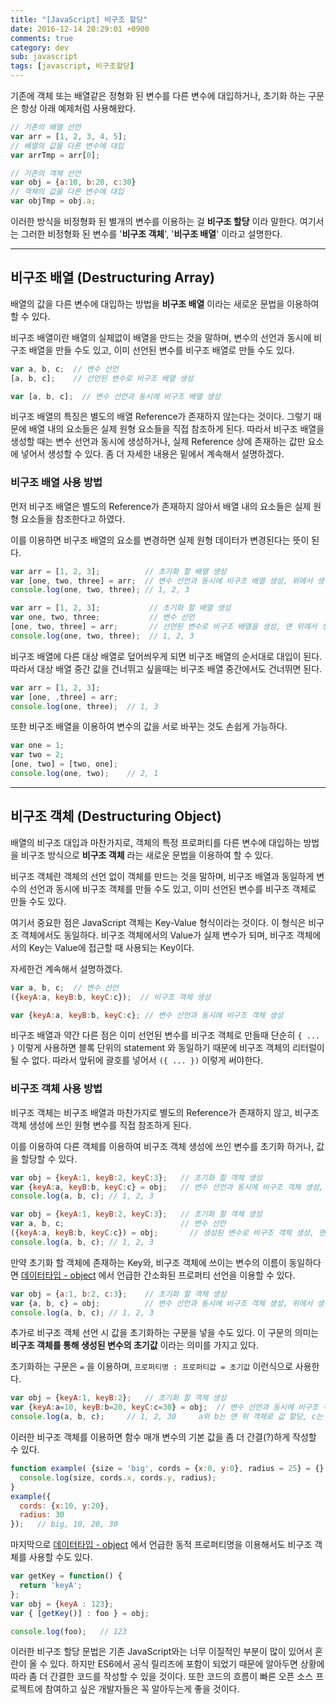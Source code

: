 ```yaml
---
title: "[JavaScript] 비구조 할당"
date: 2016-12-14 20:29:01 +0900
comments: true
category: dev
sub: javascript
tags: [javascript, 비구조할당]
---
```


기존에 객체 또는 배열같은 정형화 된 변수를
다른 변수에 대입하거나, 초기화 하는 구문은 항상 아래 예제처럼 사용해왔다.

```js
// 기존의 배열 선언
var arr = [1, 2, 3, 4, 5];
// 배열의 값을 다른 변수에 대입
var arrTmp = arr[0];

// 기존의 객체 선언
var obj = {a:10, b:20, c:30}
// 객체의 값을 다른 변수에 대입
var objTmp = obj.a;
```

이러한 방식을 비정형화 된 별개의 변수를 이용하는 걸 **비구조 할당** 이라 말한다.
여기서는 그러한 비정형화 된 변수를 '**비구조 객체**', '**비구조 배열**' 이라고 설명한다.

---

## 비구조 배열 (Destructuring Array)

배열의 값을 다른 변수에 대입하는 방법을 **비구조 배열** 이라는 새로운 문법을 이용하여 할 수 있다.

비구조 배열이란 배열의 실체없이 배열을 만드는 것을 말하며,
변수의 선언과 동시에 비구조 배열을 만들 수도 있고,
이미 선언된 변수를 비구조 배열로 만들 수도 있다.

```js
var a, b, c;  // 변수 선언
[a, b, c];    // 선언된 변수로 비구조 배열 생성
```
```js
var [a, b, c];  // 변수 선언과 동시에 비구조 배열 생성
```

비구조 배열의 특징은 별도의 배열 Reference가 존재하지 않는다는 것이다.
그렇기 때문에 배열 내의 요소들은 실제 원형 요소들을 직접 참조하게 된다.
따라서 비구조 배열을 생성할 때는 변수 선언과 동시에 생성하거나,
실제 Reference 상에 존재하는 값만 요소에 넣어서 생성할 수 있다.
좀 더 자세한 내용은 밑에서 계속해서 설명하겠다.

### 비구조 배열 사용 방법
먼저 비구조 배열은 별도의 Reference가 존재하지 않아서
배열 내의 요소들은 실제 원형 요소들을 참조한다고 하였다.  

이를 이용하면 비구조 배열의 요소를 변경하면 실제 원형 데이터가 변경된다는 뜻이 된다.  

```js
var arr = [1, 2, 3];          // 초기화 할 배열 생성
var [one, two, three] = arr;  // 변수 선언과 동시에 비구조 배열 생성, 위에서 생성한 배열로 초기화
console.log(one, two, three); // 1, 2, 3
```

```js
var arr = [1, 2, 3];           // 초기화 할 배열 생성
var one, two, three;           // 변수 선언
[one, two, three] = arr;       // 선언된 변수로 비구조 배열을 생성, 맨 위에서 생성한 배열로 값 할당
console.log(one, two, three);  // 1, 2, 3
```

비구조 배열에 다른 대상 배열로 덮어씌우게 되면 비구조 배열의 순서대로 대입이 된다.
따라서 대상 배열 중간 값을 건너뛰고 싶을때는 비구조 배열 중간에서도 건너뛰면 된다.

```js
var arr = [1, 2, 3];
var [one, ,three] = arr;
console.log(one, three);  // 1, 3
```

또한 비구조 배열을 이용하여 변수의 값을 서로 바꾸는 것도 손쉽게 가능하다.

```js
var one = 1;
var two = 2;
[one, two] = [two, one];
console.log(one, two);    // 2, 1
```

---

## 비구조 객체 (Destructuring Object)

배열의 비구조 대입과 마찬가지로, 객체의 특정 프로퍼티를 다른 변수에 대입하는 방법을
비구조 방식으로 **비구조 객체** 라는 새로운 문법을 이용하여 할 수 있다.

비구조 객체란 객체의 선언 없이 객체를 만드는 것을 말하며,
비구조 배열과 동일하게 변수의 선언과 동시에 비구조 객체를 만들 수도 있고,
이미 선언된 변수를 비구조 객체로 만들 수도 있다.

여기서 중요한 점은 JavaScript 객체는 Key-Value 형식이라는 것이다.
이 형식은 비구조 객체에서도 동일하다. 비구조 객체에서의 Value가 실제 변수가 되며, 비구조 객체에서의 Key는 Value에 접근할 때 사용되는 Key이다.

자세한건 계속해서 설명하겠다.

```js
var a, b, c;  // 변수 선언
({keyA:a, keyB:b, keyC:c});  // 비구조 객체 생성
```

```js
var {keyA:a, keyB:b, keyC:c}; // 변수 선언과 동시에 비구조 객체 생성
```

비구조 배열과 약간 다른 점은 이미 선언된 변수를 비구조 객체로 만들때
단순히 `{ ... }` 이렇게 사용하면 블록 단위의 statement 와 동일하기 때문에 비구조 객체의 리터럴이 될 수 없다.
따라서 앞뒤에 괄호를 넣어서 `({ ... })` 이렇게 써야한다.

### 비구조 객체 사용 방법

비구조 객체는 비구조 배열과 마찬가지로 별도의 Reference가 존재하지 않고,
비구조 객체 생성에 쓰인 원형 변수를 직접 참조하게 된다.  

이를 이용하여 다른 객체를 이용하여 비구조 객체 생성에 쓰인 변수를 초기화 하거나, 값을 할당할 수 있다.

```js
var obj = {keyA:1, keyB:2, keyC:3};   // 초기화 할 객체 생성
var {keyA:a, keyB:b, keyC:c} = obj;   // 변수 선언과 동시에 비구조 객체 생성, 위에서 생성한 객체로 초기화
console.log(a, b, c); // 1, 2, 3
```

```js
var obj = {keyA:1, keyB:2, keyC:3};   // 초기화 할 객체 생성
var a, b, c;                          // 변수 선언
({keyA:a, keyB:b, keyC:c}) = obj;       // 생성된 변수로 비구조 객체 생성, 맨 위에 생성한 객체로 값 할당
console.log(a, b, c); // 1, 2, 3
```

만약 초기화 할 객체에 존재하는 Key와, 비구조 객체에 쓰이는 변수의 이름이 동일하다면
[데이터타입 - object](/dev/4#object) 에서 언급한 간소화된 프로퍼티 선언을 이용할 수 있다.

```js
var obj = {a:1, b:2, c:3};    // 초기화 할 객체 생성
var {a, b, c} = obj;          // 변수 선언과 동시에 비구조 객체 생성, 위에서 생성한 객체로 초기화
console.log(a, b, c); // 1, 2, 3
```

추가로 비구조 객체 선언 시 값을 초기화하는 구문을 넣을 수도 있다.
이 구문의 의미는 **비구조 객체를 통해 생성된 변수의 초기값** 이라는 의미를 가지고 있다.

초기화하는 구문은 `=` 을 이용하며, `프로퍼티명 : 프로퍼티값 = 초기값` 이런식으로 사용한다.

```js
var obj = {keyA:1, keyB:2};   // 초기화 할 객체 생성
var {keyA:a=10, keyB:b=20, keyC:c=30} = obj;  // 변수 선언과 동시에 비구조 객체 생성, 각각 초기화 값을 할당 & 위에서 생성한 객체로 초기화
console.log(a, b, c);     // 1, 2, 30     a와 b는 맨 위 객체로 값 할당, c는 비구조 객체의 초기화 값으로 값 할당
```

이러한 비구조 객체를 이용하면 함수 매개 변수의 기본 값을 좀 더 간결(?)하게 작성할 수 있다.

```js
function example( {size = 'big', cords = {x:0, y:0}, radius = 25} = {} ) {
  console.log(size, cords.x, cords.y, radius);
}
example({
  cords: {x:10, y:20},
  radius: 30
});   // big, 10, 20, 30
```

마지막으로 [데이터타입 - object](/dev/4#object) 에서 언급한 동적 프로퍼티명을 이용해서도
비구조 객체를 사용할 수도 있다.

```js
var getKey = function() {
  return 'keyA';
};
var obj = {keyA : 123};
var { [getKey()] : foo } = obj;

console.log(foo);	// 123
```

이러한 비구조 할당 문법은 기존 JavaScript와는 너무 이질적인 부분이 많이 있어서 혼란이 올 수 있다.
하지만 ES6에서 공식 릴리즈에 포함이 되었기 때문에 알아두면 상황에 따라 좀 더 간결한 코드를 작성할 수 있을 것이다.
또한 코드의 흐름이 빠른 오픈 소스 프로젝트에 참여하고 싶은 개발자들은 꼭 알아두는게 좋을 것이다.
